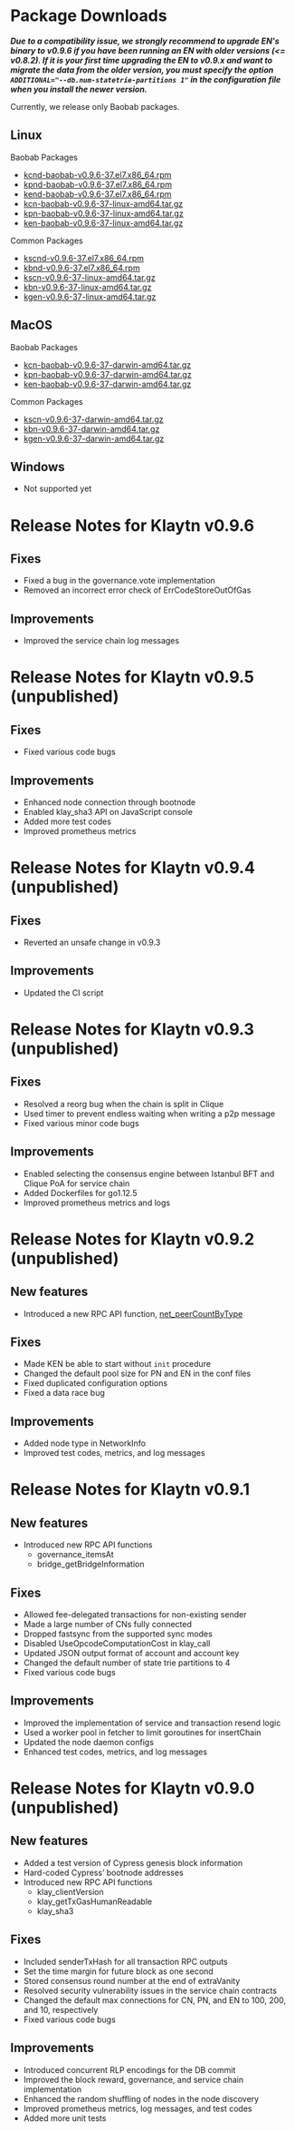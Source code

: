 # Package Downloads

**_Due to a compatibility issue, we strongly recommend to upgrade EN's binary to v0.9.6 if you have been running an EN with older versions (<= v0.8.2). If it is your first time upgrading the EN to v0.9.x and want to migrate the data from the older version, you must specify the option `ADDITIONAL="--db.num-statetrie-partitions 1"` in the configuration file when you install the newer version._**

Currently, we release only Baobab packages.

## Linux

Baobab Packages
- [kcnd-baobab-v0.9.6-37.el7.x86_64.rpm](http://packages.klaytn.net/klaytn/v0.9.6/kcnd-baobab-v0.9.6-37.el7.x86_64.rpm)
- [kpnd-baobab-v0.9.6-37.el7.x86_64.rpm](http://packages.klaytn.net/klaytn/v0.9.6/kpnd-baobab-v0.9.6-37.el7.x86_64.rpm)
- [kend-baobab-v0.9.6-37.el7.x86_64.rpm](http://packages.klaytn.net/klaytn/v0.9.6/kend-baobab-v0.9.6-37.el7.x86_64.rpm)
- [kcn-baobab-v0.9.6-37-linux-amd64.tar.gz](http://packages.klaytn.net/klaytn/v0.9.6/kcn-baobab-v0.9.6-37-linux-amd64.tar.gz)
- [kpn-baobab-v0.9.6-37-linux-amd64.tar.gz](http://packages.klaytn.net/klaytn/v0.9.6/kpn-baobab-v0.9.6-37-linux-amd64.tar.gz)
- [ken-baobab-v0.9.6-37-linux-amd64.tar.gz](http://packages.klaytn.net/klaytn/v0.9.6/ken-baobab-v0.9.6-37-linux-amd64.tar.gz)

Common Packages
- [kscnd-v0.9.6-37.el7.x86_64.rpm](http://packages.klaytn.net/klaytn/v0.9.6/kscnd-v0.9.6-37.el7.x86_64.rpm)
- [kbnd-v0.9.6-37.el7.x86_64.rpm](http://packages.klaytn.net/klaytn/v0.9.6/kbnd-v0.9.6-37.el7.x86_64.rpm)
- [kscn-v0.9.6-37-linux-amd64.tar.gz](http://packages.klaytn.net/klaytn/v0.9.6/kscn-v0.9.6-37-linux-amd64.tar.gz)
- [kbn-v0.9.6-37-linux-amd64.tar.gz](http://packages.klaytn.net/klaytn/v0.9.6/kbn-v0.9.6-37-linux-amd64.tar.gz)
- [kgen-v0.9.6-37-linux-amd64.tar.gz](http://packages.klaytn.net/klaytn/v0.9.6/kgen-v0.9.6-37-linux-amd64.tar.gz)


## MacOS

Baobab Packages
- [kcn-baobab-v0.9.6-37-darwin-amd64.tar.gz](http://packages.klaytn.net/klaytn/v0.9.6/kcn-baobab-v0.9.6-37-darwin-amd64.tar.gz)
- [kpn-baobab-v0.9.6-37-darwin-amd64.tar.gz](http://packages.klaytn.net/klaytn/v0.9.6/kpn-baobab-v0.9.6-37-darwin-amd64.tar.gz)
- [ken-baobab-v0.9.6-37-darwin-amd64.tar.gz](http://packages.klaytn.net/klaytn/v0.9.6/ken-baobab-v0.9.6-37-darwin-amd64.tar.gz)

Common Packages
- [kscn-v0.9.6-37-darwin-amd64.tar.gz](http://packages.klaytn.net/klaytn/v0.9.6/kscn-v0.9.6-37-darwin-amd64.tar.gz)
- [kbn-v0.9.6-37-darwin-amd64.tar.gz](http://packages.klaytn.net/klaytn/v0.9.6/kbn-v0.9.6-37-darwin-amd64.tar.gz)
- [kgen-v0.9.6-37-darwin-amd64.tar.gz](http://packages.klaytn.net/klaytn/v0.9.6/kgen-v0.9.6-37-darwin-amd64.tar.gz)


## Windows

- Not supported yet


# Release Notes for Klaytn v0.9.6
## Fixes
* Fixed a bug in the governance.vote implementation
* Removed an incorrect error check of ErrCodeStoreOutOfGas

## Improvements
* Improved the service chain log messages


# Release Notes for Klaytn v0.9.5 (unpublished)
## Fixes
* Fixed various code bugs

## Improvements
* Enhanced node connection through bootnode
* Enabled klay_sha3 API on JavaScript console
* Added more test codes
* Improved prometheus metrics


# Release Notes for Klaytn v0.9.4 (unpublished)
## Fixes
* Reverted an unsafe change in v0.9.3

## Improvements
* Updated the CI script


# Release Notes for Klaytn v0.9.3 (unpublished)
## Fixes
* Resolved a reorg bug when the chain is split in Clique
* Used timer to prevent endless waiting when writing a p2p message
* Fixed various minor code bugs

## Improvements
* Enabled selecting the consensus engine between Istanbul BFT and Clique PoA for service chain
* Added Dockerfiles for go1.12.5
* Improved prometheus metrics and logs


# Release Notes for Klaytn v0.9.2 (unpublished)
## New features
* Introduced a new RPC API function, [net_peerCountByType](../../bapp/json-rpc/api-references/network.md#net_peercountbytype)

## Fixes
* Made KEN be able to start without `init` procedure
* Changed the default pool size for PN and EN in the conf files
* Fixed duplicated configuration options
* Fixed a data race bug

## Improvements
* Added node type in NetworkInfo
* Improved test codes, metrics, and log messages


# Release Notes for Klaytn v0.9.1

## New features
* Introduced new RPC API functions
   * governance_itemsAt
   * bridge_getBridgeInformation

## Fixes
* Allowed fee-delegated transactions for non-existing sender
* Made a large number of CNs fully connected
* Dropped fastsync from the supported sync modes
* Disabled UseOpcodeComputationCost in klay_call
* Updated JSON output format of account and account key
* Changed the default number of state trie partitions to 4
* Fixed various code bugs

## Improvements
* Improved the implementation of service and transaction resend logic
* Used a worker pool in fetcher to limit goroutines for insertChain
* Updated the node daemon configs
* Enhanced test codes, metrics, and log messages

# Release Notes for Klaytn v0.9.0 (unpublished)

## New features
* Added a test version of Cypress genesis block information
* Hard-coded Cypress’ bootnode addresses
* Introduced new RPC API functions
   * klay_clientVersion
   * klay_getTxGasHumanReadable
   * klay_sha3

## Fixes
* Included senderTxHash for all transaction RPC outputs
* Set the time margin for future block as one second
* Stored consensus round number at the end of extraVanity
* Resolved security vulnerability issues in the service chain contracts
* Changed the default max connections for CN, PN, and EN to 100, 200, and 10, respectively
* Fixed various code bugs

## Improvements
* Introduced concurrent RLP encodings for the DB commit
* Improved the block reward, governance, and service chain implementation
* Enhanced the random shuffling of nodes in the node discovery
* Improved prometheus metrics, log messages, and test codes
* Added more unit tests

